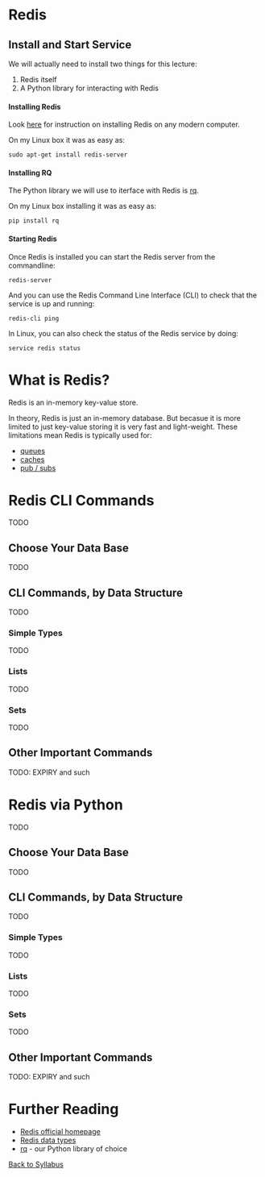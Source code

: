 # Redis

## Install and Start Service

We will actually need to install two things for this lecture:

1. Redis itself
2. A Python library for interacting with Redis

#### Installing Redis

Look [here](https://redis.io/topics/quickstart) for instruction on installing Redis on any modern computer.

On my Linux box it was as easy as:

    sudo apt-get install redis-server

#### Installing RQ

The Python library we will use to iterface with Redis is [rq](https://python-rq.org/).

On my Linux box installing it was as easy as:

    pip install rq

#### Starting Redis

Once Redis is installed you can start the Redis server from the commandline:

    redis-server

And you can use the Redis Command Line Interface (CLI) to check that the service is up and running:

    redis-cli ping

In Linux, you can also check the status of the Redis service by doing:

    service redis status


# What is Redis?

Redis is an in-memory key-value store.

In theory, Redis is just an in-memory database. But becasue it is more limited to just key-value storing it is very fast and light-weight. These limitations mean Redis is typically used for:

* [queues](https://en.wikipedia.org/wiki/Queueing_theory)
* [caches](https://en.wikipedia.org/wiki/Cache_(computing))
* [pub / subs](https://en.wikipedia.org/wiki/Publish%E2%80%93subscribe_pattern)


# Redis CLI Commands

TODO


## Choose Your Data Base

TODO

## CLI Commands, by Data Structure

TODO

### Simple Types

TODO

### Lists

TODO

### Sets

TODO

## Other Important Commands

TODO: EXPIRY and such


# Redis via Python

TODO

## Choose Your Data Base

TODO

## CLI Commands, by Data Structure

TODO

### Simple Types

TODO

### Lists

TODO

### Sets

TODO

## Other Important Commands

TODO: EXPIRY and such


# Further Reading

 * [Redis official homepage](https://redis.io/)
 * [Redis data types](https://redis.io/topics/data-types-intro)
 * [rq](https://python-rq.org/) - our Python library of choice
 
[Back to Syllabus](../../README.md)
